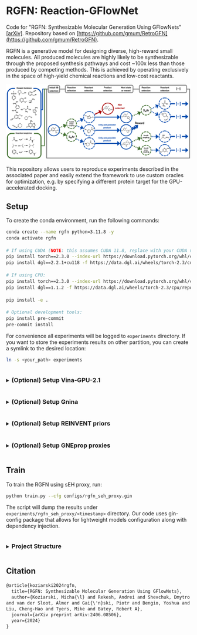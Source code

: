 # RGFN: Reaction-GFlowNet

Code for "RGFN: Synthesizable Molecular Generation Using GFlowNets" [[arXiv]](https://arxiv.org/abs/2406.08506).
Repository based on [https://github.com/gmum/RetroGFN](https://github.com/gmum/RetroGFN).

RGFN is a generative model for designing diverse, high-reward small molecules. All produced molecules are highly likely to be synthesizable through the proposed synthesis pathways and cost ~100x less than those produced by competing methods. This is achieved by operating exclusively in the space of high-yield chemical reactions and low-cost reactants.

![Graphical abstract](graphical_abstract.png)

This repository allows users to reproduce experiments described in the associated paper and easily extend the framework to use custom oracles for optimization, e.g. by specifying a different protein target for the GPU-accelerated docking.

## Setup

To create the conda environment, run the following commands:

```bash
conda create --name rgfn python=3.11.8 -y
conda activate rgfn

# If using CUDA (NOTE: this assumes CUDA 11.8, replace with your CUDA version):
pip install torch==2.3.0 --index-url https://download.pytorch.org/whl/cu118
pip install dgl==2.2.1+cu118 -f https://data.dgl.ai/wheels/torch-2.3/cu118/repo.html

# If using CPU:
pip install torch==2.3.0 --index-url https://download.pytorch.org/whl/cpu
pip install dgl==1.1.2 -f https://data.dgl.ai/wheels/torch-2.3/cpu/repo.html

pip install -e .

# Optional development tools:
pip install pre-commit
pre-commit install
```

For convenience all experiments will be logged to `experiments` directory. If you want to store the experiments results
on other partition, you can create a symlink to the desired location:

```bash
ln -s <your_path> experiments
```

<details><summary><h3 style="display:inline-block">(Optional) Setup Vina-GPU-2.1</h3></summary>

Before following the instructions below, **please read these important notes**:
1. The user-specified workspace directory must be a full path.
2. The Vina-GPU-2.1 docking proxy requires a system-wide installation of CUDA to work on GPU (loaded by, e.g., `module load cuda/11.8`).
3. The setup.sh script installs Boost 1.83.0 to the workspace directory. If you would like to use a different version of boost, you will need to modify the setup.sh script.

To set up QV2GPU for use in the QV2GPU rescoring proxy, run the following command:

```bash
sh scripts/install_qv2gpu.sh <workspace_directory>
```

The default installation path points to `quickvina_dir`. To make this work with your Vina-GPU-2.1 installation path, you can create a symlink:

```bash
ln -s <your-Vina-GPU-2.1_installation_path> quickvina_dir
```

</details>

<details><summary><h3 style="display:inline-block">(Optional) Setup Gnina</h3></summary>

To set up Gnina for use in the Gnina rescoring proxy, run the following command:

```bash
sh external/setup_gnina.sh
```
**NOTE:** Gnina rescoring changes the range of rewards to (0, 1). Because of that, it will be necessary to adjust `Reward.beta` parameter when compared to standard docking. Assuming the default beta of 4 for docking scores, a reasonable value would be 48, the default beta for the senolytic proxy.

</details>

<details><summary><h3 style="display:inline-block">(Optional) Setup REINVENT priors</h3></summary>

To setup environment for REINVENT priors, run the following commands:

```bash
pip install xxhash==3.4.1 molvs==0.1.1 tensorboard==2.16.2 tomli==2.0.1 pathos==0.3.2 numpy==1.26.4 mmpdb==2.1

# If using CUDA (NOTE: this assumes CUDA 11.8, replace with your CUDA version):
pip install torchvision==0.18.1+cu118 --no-deps --index-url https://download.pytorch.org/whl/cu118

# If using CPU:
pip install torchvision==0.18.1 --no-deps --index-url https://download.pytorch.org/whl/cpu
```

To download the code for REINVENT priors, run the following command:

```bash
sh external/setup_reinvent.sh
```

Note that the reinvent repository is heavy (~2GB). If you want to decrease its size after it has been downloaded
remove `external/reinvent/.git` directory (~1.2GB) and unused priors from `external/reinvent/priors` (~0.7GB).

In the case of issues with libxrender library, install it with conda:

```bash
conda install xorg-libxrender
```

or with apt-get:

```bash
sudo apt-get install libxrender1
```

</details>

<details><summary><h3 style="display:inline-block">(Optional) Setup GNEprop proxies</h3></summary>

Note that GNEprop is part of a not-yet published project, and access to the code and the models is restricted. In particular, you will need an access to a private github repository for the instructions below to work.

To setup environment for GNEprop proxies, run the following commands:

```bash
pip install descriptastorus==2.6.1 "ray[tune]==2.31.0" ax-platform==0.4.0 matplotlib==3.9.0 seaborn==0.13.2 umap-learn==0.5.6 pytorch-lightning==1.9.5
pip install lightning-bolts==0.7.0 --no-deps
```

To download the code for GNEprop model, run the following command:

```bash
sh external/setup_gneprop.sh
```

You also need to download the models manually from [google drive](https://drive.google.com/drive/folders/1v1kmXnxDxrMc_UrlP3ug7f6Ekfs5Z8QC) and put them inside `external/gneprop/models`. The code will look for the checkpoints in that location.

Finally, note that GNEprop requires a system-wide installation of CUDA to work on GPU (loaded by, e.g., `module load cuda/11.8`).

</details>

## Train

To train the RGFN using sEH proxy, run:

```sh
python train.py --cfg configs/rgfn_seh_proxy.gin
```

The script will dump the results under `experiments/rgfn_seh_proxy/<timestamp>` directory. Our code uses gin-config
package that allows for lightweight models configuration along with dependency injection.

<details><summary><h3 style="display:inline-block">Project Structure</h3></summary>

### API

Under `rgfn.api`, the repository provides a flexible API that clearly separates the GFlowNet components. The states,
actions and action spaces can be represented as an arbitrary classes, which allows for easy implementation of GFlowNets
with non-static environments (e.g. with dynamic action spaces).

- `env_base.py` Base class for environments. It provides a minimal and flexible interface that can be used to implement
  environments with dynamic action spaces. An action space is a set of possible actions that can be taken from a state
  in forward (forward action space) and backward (backward action space) direction. The reward is decoupled from the
  environment, so that environment should only describe the possible transitions between states. The environment can be
  reversed to enable backward sampling of the trajectories.
- `policy_base.py` A base class for policies. Given the current batch of states, a policy samples corresponding actions.
  It also computes the log probabilities when chosen actions and following states are provided.
- `sampler_base.py` A base class for samplers. A sampler samples trajectories from the environment using a policy.
- `trajectories.py`. A trajectory is a sequence of states and actions sampled by a sampler using the environment and the
  policy. Every state has a corresponding forward and backward action space which describe the possible actions that can
  be taken from that state. Trajectories are stored in a batch manner. The terminal states in the trajectories are
  assigned with rewards.
- `reward_base.py`. A class representing the reward function. The reward function is a function of a proxy output that
  takes a batch of states and computes rewards that are used to train the policy.
- `proxy_base.py`. A base class for proxies. A proxy is a function that takes a batch of states and computes values that
  are then used to compute the reward.
- `objective_base.py`. A base class for GFN objectives. An objective is a function that takes a batch of trajectories
  and computes the loss (objective)
- `replay_buffer_base.py`. A base class for replay buffers. A replay buffer stores terminal states or trajectories and
  can sample them
  in backward direction using the provided sampler.

### Shared

Under `rgfn.shared`, the repository provides shared utilities that are used across the different GFlowNets
implementations, e.g. Trajectory Balance Objective, Conditioned Trajectory Balance Objective, uniform policy, cached
proxy base class, random samplers, reward_prioritized buffer, etc.

### GFNs

Under `rgfn.gfns`, the repository provides the implementation of the GFlowNets.

</details>

## Citation

```text
@article{koziarski2024rgfn,
  title={RGFN: Synthesizable Molecular Generation Using GFlowNets},
  author={Koziarski, Micha{\l} and Rekesh, Andrei and Shevchuk, Dmytro and van der Sloot, Almer and Gai{\'n}ski, Piotr and Bengio, Yoshua and Liu, Cheng-Hao and Tyers, Mike and Batey, Robert A},
  journal={arXiv preprint arXiv:2406.08506},
  year={2024}
}
```
